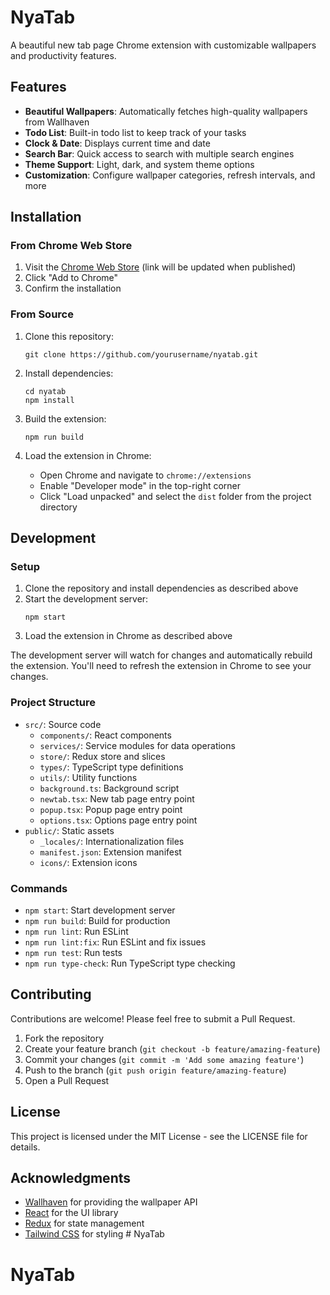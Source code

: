 # NyaTab

A beautiful new tab page Chrome extension with customizable wallpapers and productivity features.

## Features

- **Beautiful Wallpapers**: Automatically fetches high-quality wallpapers from Wallhaven
- **Todo List**: Built-in todo list to keep track of your tasks
- **Clock & Date**: Displays current time and date
- **Search Bar**: Quick access to search with multiple search engines
- **Theme Support**: Light, dark, and system theme options
- **Customization**: Configure wallpaper categories, refresh intervals, and more

## Installation

### From Chrome Web Store

1. Visit the [Chrome Web Store](https://chrome.google.com/webstore) (link will be updated when published)
2. Click "Add to Chrome"
3. Confirm the installation

### From Source

1. Clone this repository:
   ```
   git clone https://github.com/yourusername/nyatab.git
   ```

2. Install dependencies:
   ```
   cd nyatab
   npm install
   ```

3. Build the extension:
   ```
   npm run build
   ```

4. Load the extension in Chrome:
   - Open Chrome and navigate to `chrome://extensions`
   - Enable "Developer mode" in the top-right corner
   - Click "Load unpacked" and select the `dist` folder from the project directory

## Development

### Setup

1. Clone the repository and install dependencies as described above
2. Start the development server:
   ```
   npm start
   ```
3. Load the extension in Chrome as described above

The development server will watch for changes and automatically rebuild the extension. You'll need to refresh the extension in Chrome to see your changes.

### Project Structure

- `src/`: Source code
  - `components/`: React components
  - `services/`: Service modules for data operations
  - `store/`: Redux store and slices
  - `types/`: TypeScript type definitions
  - `utils/`: Utility functions
  - `background.ts`: Background script
  - `newtab.tsx`: New tab page entry point
  - `popup.tsx`: Popup page entry point
  - `options.tsx`: Options page entry point
- `public/`: Static assets
  - `_locales/`: Internationalization files
  - `manifest.json`: Extension manifest
  - `icons/`: Extension icons

### Commands

- `npm start`: Start development server
- `npm run build`: Build for production
- `npm run lint`: Run ESLint
- `npm run lint:fix`: Run ESLint and fix issues
- `npm run test`: Run tests
- `npm run type-check`: Run TypeScript type checking

## Contributing

Contributions are welcome! Please feel free to submit a Pull Request.

1. Fork the repository
2. Create your feature branch (`git checkout -b feature/amazing-feature`)
3. Commit your changes (`git commit -m 'Add some amazing feature'`)
4. Push to the branch (`git push origin feature/amazing-feature`)
5. Open a Pull Request

## License

This project is licensed under the MIT License - see the LICENSE file for details.

## Acknowledgments

- [Wallhaven](https://wallhaven.cc/) for providing the wallpaper API
- [React](https://reactjs.org/) for the UI library
- [Redux](https://redux.js.org/) for state management
- [Tailwind CSS](https://tailwindcss.com/) for styling # NyaTab
# NyaTab
